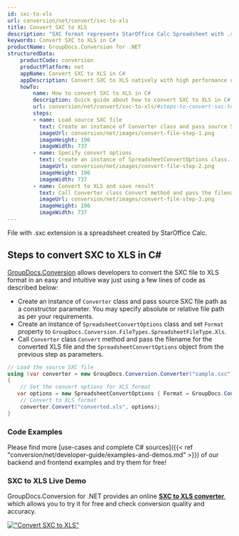 ```yaml
---
id: sxc-to-xls
url: conversion/net/convert/sxc-to-xls
title: Convert SXC to XLS
description: "SXC format represents StarOffice Calc Spreadsheet with .sxc extension. Learn how to convert SXC to XLS file programmatically in C# language using GroupDocs.Conversion for .NET library."
keywords: Convert SXC to XLS in C#
productName: GroupDocs.Conversion for .NET
structuredData:
    productCode: conversion
    productPlatform: net
    appName: Convert SXC to XLS in C#
    appDescription: Convert SXC to XLS natively with high performance using C# language and server side GroupDocs.Conversion for .NET APIs, without the use of any software like Microsoft or Open Office.
    howTo:
        name: How to convert SXC to XLS in C# 
        description: Quick guide about how to convert SXC to XLS in C# with high performance and accuracy.
        url: conversion/net/convert/sxc-to-xls/#steps-to-convert-sxc-to-xls-in-c
        steps:
        - name: Load source SXC file 
          text: Create an instance of Converter class and pass source SXC file path as a constructor parameter. You may specify absolute or relative file path as per your requirements. 
          imageUrl: conversion/net/images/convert-file-step-1.png
          imageHeight: 196
          imageWidth: 737
        - name: Specify convert options 
          text: Create an instance of SpreadsheetConvertOptions class.
          imageUrl: conversion/net/images/convert-file-step-2.png
          imageHeight: 196
          imageWidth: 737
        - name: Convert to XLS and save result 
          text: Call Converter class Convert method and pass the filename for the converted HTML file and the SpreadsheetConvertOptions object from the previous step as parameters.
          imageUrl: conversion/net/images/convert-file-step-3.png
          imageHeight: 196
          imageWidth: 737
---
```


File with .sxc extension is a spreadsheet created by StarOffice Calc.

## Steps to convert SXC to XLS in C#

[GroupDocs.Conversion](https://products.groupdocs.com/conversion/net) allows developers to convert the SXC file to XLS format in an easy and intuitive way just using a few lines of code as described below:

* Create an instance of `Converter` class and pass source SXC file path as a constructor parameter. You may specify absolute or relative file path as per your requirements. 
* Create an instance of `SpreadsheetConvertOptions` class and set `Format` property to `GroupDocs.Conversion.FileTypes.SpreadsheetFileType.Xls`.
* Call `Converter` class `Convert` method and pass the filename for the converted XLS file and the `SpreadsheetConvertOptions` object from the previous step as parameters.

```csharp
// Load the source SXC file
using (var converter = new GroupDocs.Conversion.Converter("sample.sxc"))
{
    // Set the convert options for XLS format
   var options = new SpreadsheetConvertOptions { Format = GroupDocs.Conversion.FileTypes.SpreadsheetFileType.Xls };
    // Convert to XLS format
    converter.Convert("converted.xls", options);
}
```

### Code Examples

Please find more [use-cases and complete C# sources]({{< ref "conversion/net/developer-guide/examples-and-demos.md" >}}) of our backend and frontend examples and try them for free!

### SXC to XLS Live Demo

GroupDocs.Conversion for .NET provides an online [**SXC to XLS converter**](https://products.groupdocs.app/conversion/sxc-to-xls), which allows you to try it for free and check conversion quality and accuracy.

[!["Convert SXC to XLS"](conversion/net/images/convert-to-xls/convert-sxc-to-xls.png)](https://products.groupdocs.app/conversion/sxc-to-xls)